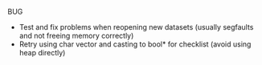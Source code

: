 BUG
- Test and fix problems when reopening new datasets (usually segfaults and not freeing memory correctly)
- Retry using char vector and casting to bool* for checklist (avoid using heap directly)

